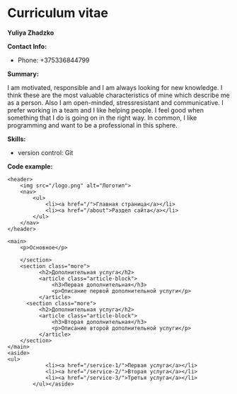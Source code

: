 # Curriculum vitae
**Yuliya Zhadzko**

**Contact Info:**
* Phone: +375336844799

**Summary:** 

I am motivated, responsible and I am always looking for new knowledge. 
I think these are the most valuable characteristics of mine which describe me as a person. Also I am open-minded, stressresistant and communicative. I prefer working in a team and I like helping people. I feel good when something that I do is going on in the right way. In common, I like programming and want to be a professional in this sphere.

**Skills:**

* version control: Git

**Code example:**
```
<header>
    <img src="/logo.png" alt="Логотип"> 
    <nav> 
        <ul>
            <li><a href="/">Главная страница</a></li>
            <li><a href="/about">Раздел сайта</a></li>
        </ul>
    </nav>
</header>
 
<main>
    <p>Основное</p>
 
    </section>
    <section class="more">
          <h2>Дополнительная услуга</h2>
          <article class="article-block">
              <h3>Первая дополнительная</h3>
              <p>Описание первой дополнительной услуги</p>
          </article>
      <section class="more">
          <h2>Дополнительная услуга</h2>
          <article class="article-block">
              <h3>Вторая дополнительная</h3>
              <p>Описание второй дополнительной услуги</p>
          </article>
    </section>
</main>
<aside>
<ul>
            <li><a href="/service-1/">Первая услуга</a></li>
            <li><a href="/service-2/">Вторая услуга</a></li>
            <li><a href="/service-3/">Третья услуга</a></li>
        </ul></aside>
```
